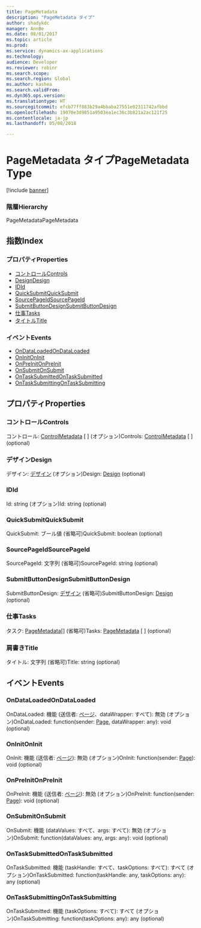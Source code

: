 ```yaml
---
title: PageMetadata
description: "PageMetadata タイプ"
author: shadykdc
manager: AnnBe
ms.date: 08/01/2017
ms.topic: article
ms.prod: 
ms.service: dynamics-ax-applications
ms.technology: 
audience: Developer
ms.reviewer: robinr
ms.search.scope: 
ms.search.region: Global
ms.author: kashea
ms.search.validFrom: 
ms.dyn365.ops.version: 
ms.translationtype: HT
ms.sourcegitcommit: efcb77ff883b29a4bbaba27551e02311742afbbd
ms.openlocfilehash: 19070e3d9851a9503ea1ec36c3b821a2ac121f25
ms.contentlocale: ja-jp
ms.lasthandoff: 05/08/2018

---
```


# <a name="pagemetadata-type"></a><span data-ttu-id="38e4b-103">PageMetadata タイプ</span><span class="sxs-lookup"><span data-stu-id="38e4b-103">PageMetadata Type</span></span>

[!include [banner](../../../../includes/banner.md)]

### <a name="hierarchy"></a><span data-ttu-id="38e4b-104">階層</span><span class="sxs-lookup"><span data-stu-id="38e4b-104">Hierarchy</span></span>

<span data-ttu-id="38e4b-105">PageMetadata</span><span class="sxs-lookup"><span data-stu-id="38e4b-105">PageMetadata</span></span> <br>

## <a name="index"></a><span data-ttu-id="38e4b-106">指数</span><span class="sxs-lookup"><span data-stu-id="38e4b-106">Index</span></span>

### <a name="properties"></a><span data-ttu-id="38e4b-107">プロパティ</span><span class="sxs-lookup"><span data-stu-id="38e4b-107">Properties</span></span>

* [<span data-ttu-id="38e4b-108">コントロール</span><span class="sxs-lookup"><span data-stu-id="38e4b-108">Controls</span></span>](view-model-ipage-ipagemetadata.md#controls)
* [<span data-ttu-id="38e4b-109">Design</span><span class="sxs-lookup"><span data-stu-id="38e4b-109">Design</span></span>](view-model-ipage-ipagemetadata.md#design)
* [<span data-ttu-id="38e4b-110">ID</span><span class="sxs-lookup"><span data-stu-id="38e4b-110">Id</span></span>](view-model-ipage-ipagemetadata.md#id)
* [<span data-ttu-id="38e4b-111">QuickSubmit</span><span class="sxs-lookup"><span data-stu-id="38e4b-111">QuickSubmit</span></span>](view-model-ipage-ipagemetadata.md#quicksubmit)
* [<span data-ttu-id="38e4b-112">SourcePageId</span><span class="sxs-lookup"><span data-stu-id="38e4b-112">SourcePageId</span></span>](view-model-ipage-ipagemetadata.md#sourcepageid)
* [<span data-ttu-id="38e4b-113">SubmitButtonDesign</span><span class="sxs-lookup"><span data-stu-id="38e4b-113">SubmitButtonDesign</span></span>](view-model-ipage-ipagemetadata.md#submitbuttondesign)
* [<span data-ttu-id="38e4b-114">仕事</span><span class="sxs-lookup"><span data-stu-id="38e4b-114">Tasks</span></span>](view-model-ipage-ipagemetadata.md#tasks)
* [<span data-ttu-id="38e4b-115">タイトル</span><span class="sxs-lookup"><span data-stu-id="38e4b-115">Title</span></span>](view-model-ipage-ipagemetadata.md#title)

### <a name="events"></a><span data-ttu-id="38e4b-116">イベント</span><span class="sxs-lookup"><span data-stu-id="38e4b-116">Events</span></span>

* [<span data-ttu-id="38e4b-117">OnDataLoaded</span><span class="sxs-lookup"><span data-stu-id="38e4b-117">OnDataLoaded</span></span>](view-model-ipage-ipagemetadata.md#ondataloaded)
* [<span data-ttu-id="38e4b-118">OnInit</span><span class="sxs-lookup"><span data-stu-id="38e4b-118">OnInit</span></span>](view-model-ipage-ipagemetadata.md#oninit)
* [<span data-ttu-id="38e4b-119">OnPreInit</span><span class="sxs-lookup"><span data-stu-id="38e4b-119">OnPreInit</span></span>](view-model-ipage-ipagemetadata.md#onpreinit)
* [<span data-ttu-id="38e4b-120">OnSubmit</span><span class="sxs-lookup"><span data-stu-id="38e4b-120">OnSubmit</span></span>](view-model-ipage-ipagemetadata.md#onsubmit)
* [<span data-ttu-id="38e4b-121">OnTaskSubmitted</span><span class="sxs-lookup"><span data-stu-id="38e4b-121">OnTaskSubmitted</span></span>](view-model-ipage-ipagemetadata.md#ontasksubmitted)
* [<span data-ttu-id="38e4b-122">OnTaskSubmitting</span><span class="sxs-lookup"><span data-stu-id="38e4b-122">OnTaskSubmitting</span></span>](view-model-ipage-ipagemetadata.md#ontasksubmitting)

## <a name="properties"></a><span data-ttu-id="38e4b-123">プロパティ</span><span class="sxs-lookup"><span data-stu-id="38e4b-123">Properties</span></span>

### <a name="controls"></a><span data-ttu-id="38e4b-124">コントロール</span><span class="sxs-lookup"><span data-stu-id="38e4b-124">Controls</span></span>

<span data-ttu-id="38e4b-125">コントロール: [ControlMetadata](view-model-control-basecontrol-icontrol-icontrolmetadata.md) \[ \] (オプション)</span><span class="sxs-lookup"><span data-stu-id="38e4b-125">Controls: [ControlMetadata](view-model-control-basecontrol-icontrol-icontrolmetadata.md) \[ \] (optional)</span></span> 




### <a name="design"></a><span data-ttu-id="38e4b-126">デザイン</span><span class="sxs-lookup"><span data-stu-id="38e4b-126">Design</span></span>

<span data-ttu-id="38e4b-127">デザイン: [デザイン](view-model-ipage-idesign.md) (オプション)</span><span class="sxs-lookup"><span data-stu-id="38e4b-127">Design: [Design](view-model-ipage-idesign.md) (optional)</span></span> 




### <a name="id"></a><span data-ttu-id="38e4b-128">ID</span><span class="sxs-lookup"><span data-stu-id="38e4b-128">Id</span></span>

<span data-ttu-id="38e4b-129">Id: string (オプション)</span><span class="sxs-lookup"><span data-stu-id="38e4b-129">Id: string (optional)</span></span> 




### <a name="quicksubmit"></a><span data-ttu-id="38e4b-130">QuickSubmit</span><span class="sxs-lookup"><span data-stu-id="38e4b-130">QuickSubmit</span></span>

<span data-ttu-id="38e4b-131">QuickSubmit: ブール値 (省略可)</span><span class="sxs-lookup"><span data-stu-id="38e4b-131">QuickSubmit: boolean (optional)</span></span> 




### <a name="sourcepageid"></a><span data-ttu-id="38e4b-132">SourcePageId</span><span class="sxs-lookup"><span data-stu-id="38e4b-132">SourcePageId</span></span>

<span data-ttu-id="38e4b-133">SourcePageId: 文字列 (省略可)</span><span class="sxs-lookup"><span data-stu-id="38e4b-133">SourcePageId: string (optional)</span></span> 




### <a name="submitbuttondesign"></a><span data-ttu-id="38e4b-134">SubmitButtonDesign</span><span class="sxs-lookup"><span data-stu-id="38e4b-134">SubmitButtonDesign</span></span>

<span data-ttu-id="38e4b-135">SubmitButtonDesign: [デザイン](view-model-ipage-idesign.md) (省略可)</span><span class="sxs-lookup"><span data-stu-id="38e4b-135">SubmitButtonDesign: [Design](view-model-ipage-idesign.md) (optional)</span></span> 




### <a name="tasks"></a><span data-ttu-id="38e4b-136">仕事</span><span class="sxs-lookup"><span data-stu-id="38e4b-136">Tasks</span></span>

<span data-ttu-id="38e4b-137">タスク: [PageMetadata](view-model-ipage-ipagemetadata.md)\[\] (省略可)</span><span class="sxs-lookup"><span data-stu-id="38e4b-137">Tasks: [PageMetadata](view-model-ipage-ipagemetadata.md) \[ \] (optional)</span></span> 




### <a name="title"></a><span data-ttu-id="38e4b-138">肩書き</span><span class="sxs-lookup"><span data-stu-id="38e4b-138">Title</span></span>

<span data-ttu-id="38e4b-139">タイトル: 文字列 (省略可)</span><span class="sxs-lookup"><span data-stu-id="38e4b-139">Title: string (optional)</span></span> 




## <a name="events"></a><span data-ttu-id="38e4b-140">イベント</span><span class="sxs-lookup"><span data-stu-id="38e4b-140">Events</span></span>

### <a name="ondataloaded"></a><span data-ttu-id="38e4b-141">OnDataLoaded</span><span class="sxs-lookup"><span data-stu-id="38e4b-141">OnDataLoaded</span></span>

<span data-ttu-id="38e4b-142">OnDataLoaded: 機能 (送信者: [ページ](view-model-ipage-ipage.md)、dataWrapper: すべて): 無効 (オプション)</span><span class="sxs-lookup"><span data-stu-id="38e4b-142">OnDataLoaded: function(sender: [Page](view-model-ipage-ipage.md), dataWrapper: any): void (optional)</span></span> 




### <a name="oninit"></a><span data-ttu-id="38e4b-143">OnInit</span><span class="sxs-lookup"><span data-stu-id="38e4b-143">OnInit</span></span>

<span data-ttu-id="38e4b-144">OnInit: 機能 (送信者: [ページ](view-model-ipage-ipage.md)): 無効 (オプション)</span><span class="sxs-lookup"><span data-stu-id="38e4b-144">OnInit: function(sender: [Page](view-model-ipage-ipage.md)): void (optional)</span></span> 




### <a name="onpreinit"></a><span data-ttu-id="38e4b-145">OnPreInit</span><span class="sxs-lookup"><span data-stu-id="38e4b-145">OnPreInit</span></span>

<span data-ttu-id="38e4b-146">OnPreInit: 機能 (送信者: [ページ](view-model-ipage-ipage.md)): 無効 (オプション)</span><span class="sxs-lookup"><span data-stu-id="38e4b-146">OnPreInit: function(sender: [Page](view-model-ipage-ipage.md)): void (optional)</span></span> 




### <a name="onsubmit"></a><span data-ttu-id="38e4b-147">OnSubmit</span><span class="sxs-lookup"><span data-stu-id="38e4b-147">OnSubmit</span></span>

<span data-ttu-id="38e4b-148">OnSubmit: 機能 (dataValues: すべて、args: すべて): 無効 (オプション)</span><span class="sxs-lookup"><span data-stu-id="38e4b-148">OnSubmit: function(dataValues: any, args: any): void (optional)</span></span> 




### <a name="ontasksubmitted"></a><span data-ttu-id="38e4b-149">OnTaskSubmitted</span><span class="sxs-lookup"><span data-stu-id="38e4b-149">OnTaskSubmitted</span></span>

<span data-ttu-id="38e4b-150">OnTaskSubmitted: 機能 (taskHandle: すべて、taskOptions: すべて): すべて (オプション)</span><span class="sxs-lookup"><span data-stu-id="38e4b-150">OnTaskSubmitted: function(taskHandle: any, taskOptions: any): any (optional)</span></span> 




### <a name="ontasksubmitting"></a><span data-ttu-id="38e4b-151">OnTaskSubmitting</span><span class="sxs-lookup"><span data-stu-id="38e4b-151">OnTaskSubmitting</span></span>

<span data-ttu-id="38e4b-152">OnTaskSubmitted: 機能 (taskOptions: すべて): すべて (オプション)</span><span class="sxs-lookup"><span data-stu-id="38e4b-152">OnTaskSubmitting: function(taskOptions: any): any (optional)</span></span> 





